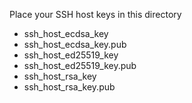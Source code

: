 Place your SSH host keys in this directory

+ ssh_host_ecdsa_key
+ ssh_host_ecdsa_key.pub
+ ssh_host_ed25519_key
+ ssh_host_ed25519_key.pub
+ ssh_host_rsa_key
+ ssh_host_rsa_key.pub

